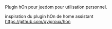 Plugin hOn pour jeedom pour utilisation personnel. 


inspiration du plugin hOn de home assistant https://github.com/gvigroux/hon



